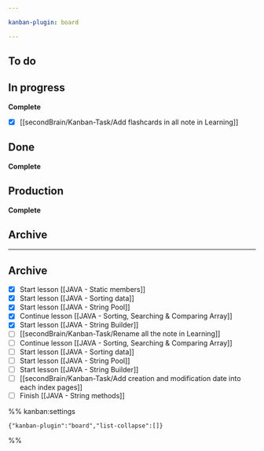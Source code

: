 ```yaml
---

kanban-plugin: board

---
```


## To do



## In progress

**Complete**
- [x] [[secondBrain/Kanban-Task/Add flashcards in all note in Learning]]


## Done

**Complete**


## Production

**Complete**


## Archive



***

## Archive

- [x] Start lesson [[JAVA - Static members]]
- [x] Start lesson [[JAVA - Sorting data]]
- [x] Start lesson [[JAVA - String Pool]]
- [x] Continue lesson [[JAVA - Sorting, Searching & Comparing Array]]
- [x] Start lesson [[JAVA - String Builder]]
- [ ] [[secondBrain/Kanban-Task/Rename all the note in Learning]]
- [ ] Continue lesson [[JAVA - Sorting, Searching & Comparing Array]]
- [ ] Start lesson [[JAVA - Sorting data]]
- [ ] Start lesson [[JAVA - String Pool]]
- [ ] Start lesson [[JAVA - String Builder]]
- [ ] [[secondBrain/Kanban-Task/Add creation and modification date into each index pages]]
- [ ] Finish [[JAVA - String methods]]

%% kanban:settings
```
{"kanban-plugin":"board","list-collapse":[]}
```
%%